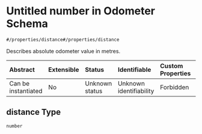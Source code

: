 # Untitled number in Odometer Schema

```txt
#/properties/distance#/properties/distance
```

Describes absolute odometer value in metres.

| Abstract            | Extensible | Status         | Identifiable            | Custom Properties | Additional Properties | Access Restrictions | Defined In                                                                 |
| :------------------ | :--------- | :------------- | :---------------------- | :---------------- | :-------------------- | :------------------ | :------------------------------------------------------------------------- |
| Can be instantiated | No         | Unknown status | Unknown identifiability | Forbidden         | Allowed               | none                | [odometer.json*](../../schema/sensor/odometer.json "open original schema") |

## distance Type

`number`
